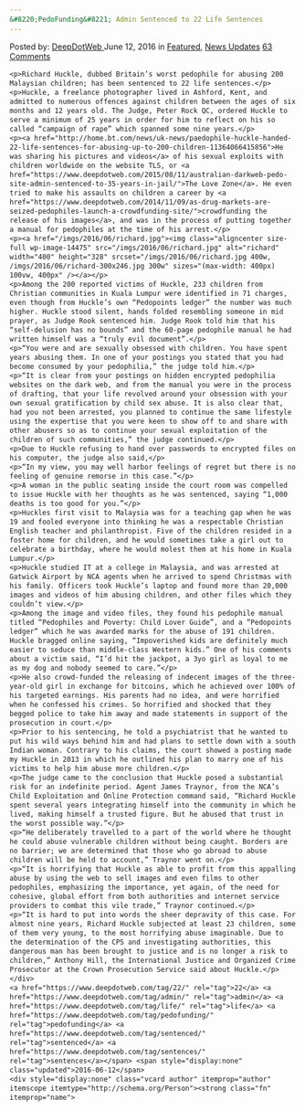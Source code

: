 ```yaml
---
&#8220;PedoFunding&#8221; Admin Sentenced to 22 Life Sentences
---
```

<article class="post-listing post-14474 post type-post status-publish format-standard has-post-thumbnail hentry  tag-2700 tag-admin tag-life tag-pedofunding tag-sentenced tag-sentences">
    <div class="post-inner">
        <span>Posted by: <a href="https://www.deepdotweb.com/author/admin/" title="">DeepDotWeb </a></span>
    <span>June 12, 2016</span>
    <span>in <a href="https://www.deepdotweb.com/category/deepdot-news/" rel="category tag">Featured</a>, <a href="https://www.deepdotweb.com/category/news-updates/" rel="category tag">News Updates</a></span>
    <span><a href="https://www.deepdotweb.com/2016/06/12/pedofunding-admin-sentenced-22-life-sentences/#comments">63 Comments</a></span>
    </p>
    <div class="clear"></div>
    
    <p>Richard Huckle, dubbed Britain’s worst pedophile for abusing 200 Malaysian children; has been sentenced to 22 life sentences.</p>
    <p>Huckle, a freelance photographer lived in Ashford, Kent, and admitted to numerous offences against children between the ages of six months and 12 years old. The Judge, Peter Rock QC, ordered Huckle to serve a minimum of 25 years in order for him to reflect on his so called “campaign of rape” which spanned some nine years.</p>
    <p><a href="http://home.bt.com/news/uk-news/paedophile-huckle-handed-22-life-sentences-for-abusing-up-to-200-children-11364066415856">He was sharing his pictures and videos</a> of his sexual exploits with children worldwide on the website TLS, or <a href="https://www.deepdotweb.com/2015/08/11/australian-darkweb-pedo-site-admin-sentenced-to-35-years-in-jail/">The Love Zone</a>. He even tried to make his assaults on children a career by <a href="https://www.deepdotweb.com/2014/11/09/as-drug-markets-are-seized-pedophiles-launch-a-crowdfunding-site/">crowdfunding the release of his images</a>, and was in the process of putting together a manual for pedophiles at the time of his arrest.</p>
    <p><a href="/imgs/2016/06/richard.jpg"><img class="aligncenter size-full wp-image-14475" src="/imgs/2016/06/richard.jpg" alt="richard" width="400" height="328" srcset="/imgs/2016/06/richard.jpg 400w, /imgs/2016/06/richard-300x246.jpg 300w" sizes="(max-width: 400px) 100vw, 400px" /></a></p>
    <p>Among the 200 reported victims of Huckle, 233 children from Christian communities in Kuala Lumpur were identified in 71 charges, even though from Huckle’s own “Pedopoints ledger” the number was much higher. Huckle stood silent, hands folded resembling someone in mid prayer, as Judge Rook sentenced him. Judge Rook told him that his “self-delusion has no bounds” and the 60-page pedophile manual he had written himself was a “truly evil document”.</p>
    <p>“You were and are sexually obsessed with children. You have spent years abusing them. In one of your postings you stated that you had become consumed by your pedophilia,” the judge told him.</p>
    <p>“It is clear from your postings on hidden encrypted pedophilia websites on the dark web, and from the manual you were in the process of drafting, that your life revolved around your obsession with your own sexual gratification by child sex abuse. It is also clear that, had you not been arrested, you planned to continue the same lifestyle using the expertise that you were keen to show off to and share with other abusers so as to continue your sexual exploitation of the children of such communities,” the judge continued.</p>
    <p>Due to Huckle refusing to hand over passwords to encrypted files on his computer, the judge also said,</p>
    <p>“In my view, you may well harbor feelings of regret but there is no feeling of genuine remorse in this case.”</p>
    <p>A woman in the public seating inside the court room was compelled to issue Huckle with her thoughts as he was sentenced, saying “1,000 deaths is too good for you.”</p>
    <p>Huckles first visit to Malaysia was for a teaching gap when he was 19 and fooled everyone into thinking he was a respectable Christian English teacher and philanthropist. Five of the children resided in a foster home for children, and he would sometimes take a girl out to celebrate a birthday, where he would molest them at his home in Kuala Lumpur.</p>
    <p>Huckle studied IT at a college in Malaysia, and was arrested at Gatwick Airport by NCA agents when he arrived to spend Christmas with his family. Officers took Huckle’s laptop and found more than 20,000 images and videos of him abusing children, and other files which they couldn’t view.</p>
    <p>Among the image and video files, they found his pedophile manual titled “Pedophiles and Poverty: Child Lover Guide”, and a “Pedopoints ledger” which he was awarded marks for the abuse of 191 children. Huckle bragged online saying, “Impoverished kids are definitely much easier to seduce than middle-class Western kids.” One of his comments about a victim said, “I’d hit the jackpot, a 3yo girl as loyal to me as my dog and nobody seemed to care.”</p>
    <p>He also crowd-funded the releasing of indecent images of the three-year-old girl in exchange for bitcoins, which he achieved over 100% of his targeted earnings. His parents had no idea, and were horrified when he confessed his crimes. So horrified and shocked that they begged police to take him away and made statements in support of the prosecution in court.</p>
    <p>Prior to his sentencing, he told a psychiatrist that he wanted to put his wild ways behind him and had plans to settle down with a south Indian woman. Contrary to his claims, the court showed a posting made my Huckle in 2013 in which he outlined his plan to marry one of his victims to help him abuse more children.</p>
    <p>The judge came to the conclusion that Huckle posed a substantial risk for an indefinite period. Agent James Traynor, from the NCA’s Child Exploitation and Online Protection command said, “Richard Huckle spent several years integrating himself into the community in which he lived, making himself a trusted figure. But he abused that trust in the worst possible way.”</p>
    <p>“He deliberately travelled to a part of the world where he thought he could abuse vulnerable children without being caught. Borders are no barrier; we are determined that those who go abroad to abuse children will be held to account,” Traynor went on.</p>
    <p>“It is horrifying that Huckle as able to profit from this appalling abuse by using the web to sell images and even films to other pedophiles, emphasizing the importance, yet again, of the need for cohesive, global effort from both authorities and internet service providers to combat this vile trade,” Traynor continued.</p>
    <p>“It is hard to put into words the sheer depravity of this case. For almost nine years, Richard Huckle subjected at least 23 children, some of them very young, to the most horrifying abuse imaginable. Due to the determination of the CPS and investigating authorities, this dangerous man has been brought to justice and is no longer a risk to children,” Anthony Hill, the International Justice and Organized Crime Prosecutor at the Crown Prosecution Service said about Huckle.</p>
    </div>
    <a href="https://www.deepdotweb.com/tag/22/" rel="tag">22</a> <a href="https://www.deepdotweb.com/tag/admin/" rel="tag">admin</a> <a href="https://www.deepdotweb.com/tag/life/" rel="tag">life</a> <a href="https://www.deepdotweb.com/tag/pedofunding/" rel="tag">pedofunding</a> <a href="https://www.deepdotweb.com/tag/sentenced/" rel="tag">sentenced</a> <a href="https://www.deepdotweb.com/tag/sentences/" rel="tag">sentences</a></span> <span style="display:none" class="updated">2016-06-12</span>
    <div style="display:none" class="vcard author" itemprop="author" itemscope itemtype="http://schema.org/Person"><strong class="fn" itemprop="name">
    
